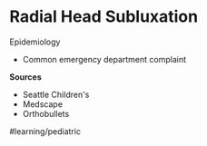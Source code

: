 # Radial Head Subluxation
Epidemiology
* Common emergency department complaint

**Sources**

* Seattle Children's
* Medscape
* Orthobullets

#learning/pediatric